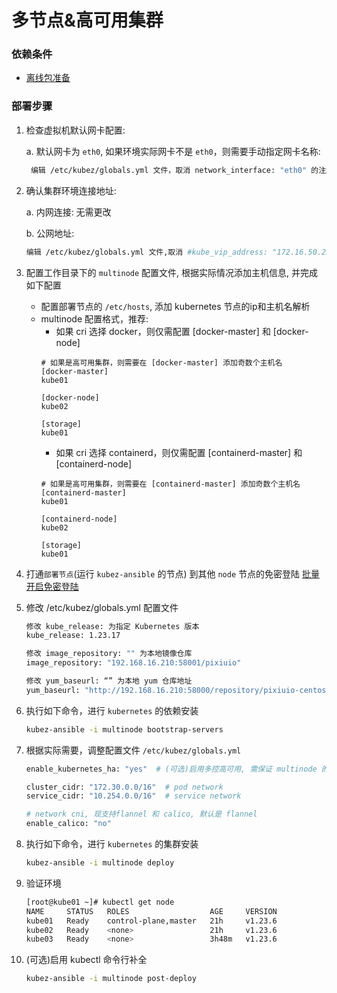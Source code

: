 # 多节点&高可用集群

### 依赖条件
- [离线包准备](offline.md)

### 部署步骤
1. 检查虚拟机默认网卡配置:

   a. 默认网卡为 `eth0`, 如果环境实际网卡不是 `eth0`，则需要手动指定网卡名称:
   ``` bash
    编辑 /etc/kubez/globals.yml 文件，取消 network_interface: "eth0" 的注解，并修改为实际网卡名称
   ```

2. 确认集群环境连接地址:

   a. 内网连接: 无需更改

   b. 公网地址:
   ``` bash
   编辑 /etc/kubez/globals.yml 文件,取消 #kube_vip_address: "172.16.50.250" 的注解,并修改为实际公网地址(高可用场景时为 LB 地址), 云平台环境需要放通公网ip到后端 master 节点的6443端口
   ```

3. 配置工作目录下的 `multinode` 配置文件, 根据实际情况添加主机信息, 并完成如下配置

    - 配置部署节点的 `/etc/hosts`, 添加 kubernetes 节点的ip和主机名解析
    - multinode 配置格式，推荐:
      * 如果 cri 选择 docker，则仅需配置 [docker-master] 和 [docker-node]
      ```shell
      # 如果是高可用集群，则需要在 [docker-master] 添加奇数个主机名
      [docker-master]
      kube01

      [docker-node]
      kube02

      [storage]
      kube01
      ```
      * 如果 cri 选择 containerd，则仅需配置 [containerd-master] 和 [containerd-node]
      ```shell
      # 如果是高可用集群，则需要在 [containerd-master] 添加奇数个主机名
      [containerd-master]
      kube01

      [containerd-node]
      kube02

      [storage]
      kube01
      ```

4. 打通`部署节点`(运行 `kubez-ansible` 的节点) 到其他 `node` 节点的免密登陆 [批量开启免密登陆](auth-key.md)

5. 修改 /etc/kubez/globals.yml 配置文件
    ``` bash
    修改 kube_release: 为指定 Kubernetes 版本
    kube_release: 1.23.17

    修改 image_repository: "" 为本地镜像仓库
    image_repository: "192.168.16.210:58001/pixiuio"

    修改 yum_baseurl: “” 为本地 yum 仓库地址
    yum_baseurl: "http://192.168.16.210:58000/repository/pixiuio-centos"

    ```

6. 执行如下命令，进行 `kubernetes` 的依赖安装
    ``` bash
    kubez-ansible -i multinode bootstrap-servers
    ```

7. 根据实际需要，调整配置文件 `/etc/kubez/globals.yml`
    ```bash
    enable_kubernetes_ha: "yes"  # (可选)启用多控高可用, 需保证 multinode 的 control 组为奇数

    cluster_cidr: "172.30.0.0/16"  # pod network
    service_cidr: "10.254.0.0/16"  # service network

    # network cni, 现支持flannel 和 calico, 默认是 flannel
    enable_calico: "no"
    ```

8. 执行如下命令，进行 `kubernetes` 的集群安装
    ``` bash
    kubez-ansible -i multinode deploy
    ```

9. 验证环境
   ```bash
   [root@kube01 ~]# kubectl get node
   NAME     STATUS   ROLES                  AGE     VERSION
   kube01   Ready    control-plane,master   21h     v1.23.6
   kube02   Ready    <none>                 21h     v1.23.6
   kube03   Ready    <none>                 3h48m   v1.23.6
   ```

10. (可选)启用 kubectl 命令行补全
    ``` bash
    kubez-ansible -i multinode post-deploy
    ```

